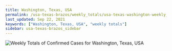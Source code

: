 ```yaml
---
title: Washington, Texas, USA
permalink: /usa-texas-brazos/weekly_totals/usa-texas-washington-weekly_totals.html
last_updated: Sep 22, 2021
keywords: ["Washington, Texas, USA", "weekly totals"]
sidebar: usa-texas-brazos_sidebar
---
```


![Weekly Totals of Confirmed Cases for Washington, Texas, USA](/covid_tracker/images/graphs/usa-texas-washington-weekly_totals_graph.png)
